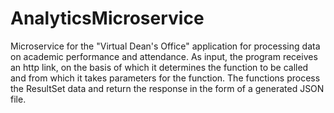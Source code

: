 # AnalyticsMicroservice
Microservice for the "Virtual Dean's Office" application for processing data on academic performance and attendance. 
As input, the program receives an http link, on the basis of which it determines the function to be called and from which it takes parameters for the function. 
The functions process the ResultSet data and return the response in the form of a generated JSON file.
